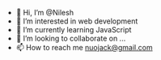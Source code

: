 - 👋 Hi, I’m @Nilesh
- 👀 I’m interested in web development
- 🌱 I’m currently learning JavaScript
- 💞️ I’m looking to collaborate on ...
- 📫 How to reach me nuojack@gmail.com

<!---
Niel010/Niel010 is a ✨ special ✨ repository because its `README.md` (this file) appears on your GitHub profile.
You can click the Preview link to take a look at your changes.
--->

